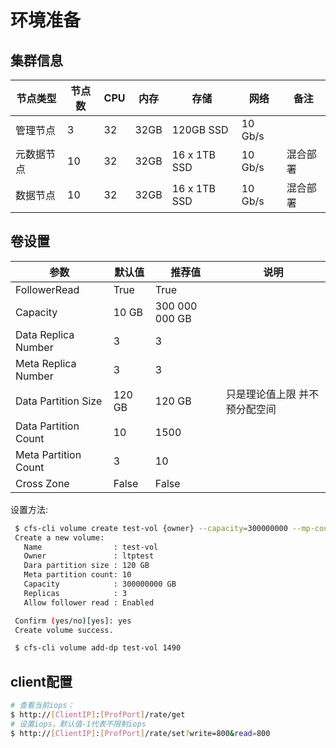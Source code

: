 # 环境准备

## 集群信息

| 节点类型  | 节点数 | CPU | 内存   | 存储           | 网络      | 备注   |
|-------|-----|-----|------|--------------|---------|------|
| 管理节点  | 3   | 32  | 32GB | 120GB SSD    | 10 Gb/s |      |
| 元数据节点 | 10  | 32  | 32GB | 16 x 1TB SSD | 10 Gb/s | 混合部署 |
| 数据节点  | 10  | 32  | 32GB | 16 x 1TB SSD | 10 Gb/s | 混合部署 |


## 卷设置

| 参数                   | 默认值    | 推荐值            | 说明              |
|----------------------|--------|----------------|-----------------|
| FollowerRead         | True   | True           |                 |
| Capacity             | 10 GB  | 300 000 000 GB |                 |
| Data Replica Number  | 3      | 3              |                 |
| Meta Replica Number  | 3      | 3              |                 |
| Data Partition Size  | 120 GB | 120 GB         | 只是理论值上限 并不预分配空间 |
| Data Partition Count | 10     | 1500           |                 |
| Meta Partition Count | 3      | 10             |                 |
| Cross Zone           | False  | False          |                 |

设置方法:

```bash
 $ cfs-cli volume create test-vol {owner} --capacity=300000000 --mp-count=10
 Create a new volume:
   Name                : test-vol
   Owner               : ltptest
   Dara partition size : 120 GB
   Meta partition count: 10
   Capacity            : 300000000 GB
   Replicas            : 3
   Allow follower read : Enabled

 Confirm (yes/no)[yes]: yes
 Create volume success.

 $ cfs-cli volume add-dp test-vol 1490
```


## client配置

```bash
# 查看当前iops：
$ http://[ClientIP]:[ProfPort]/rate/get
# 设置iops，默认值-1代表不限制iops
$ http://[ClientIP]:[ProfPort]/rate/set?write=800&read=800
```

